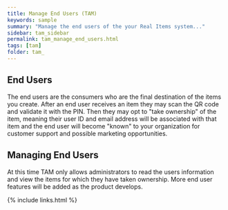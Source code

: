 ```yaml
---
title: Manage End Users (TAM)
keywords: sample
summary: "Manage the end users of the your Real Items system..."
sidebar: tam_sidebar
permalink: tam_manage_end_users.html
tags: [tam]
folder: tam_
---
```



## End Users 

The end users are the consumers who are the final destination of the items you create.  After an end user receives an item they may scan the QR code and validate it with the PIN.  Then they may opt to "take ownership" of the item, meaning their user ID and email address will be associated with that item and the end user will become "known" to your organization for customer support and possible marketing opportunities.


## Managing End Users

At this time TAM only allows administrators to read the users information and view the items for which they have taken ownership.  More end user features will be added as the product develops.

{% include links.html %}
